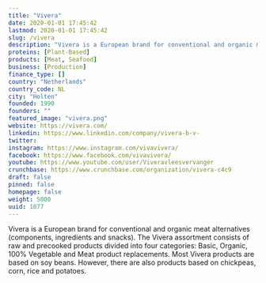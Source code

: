 ```yaml
---
title: "Vivera"
date: 2020-01-01 17:45:42
lastmod: 2020-01-01 17:45:42
slug: /vivera
description: "Vivera is a European brand for conventional and organic meat alternatives (components, ingredients and snacks). The Vivera assortment consists of raw and precooked products divided into four categories: Basic, Organic, 100% Vegetable and Meat product replacements. Most Vivera products are based on soy beans. However, there are also products based on chickpeas, corn, rice and potatoes."
proteins: [Plant-Based]
products: [Meat, Seafood]
business: [Production]
finance_type: []
country: "Netherlands"
country_code: NL
city: "Holten"
founded: 1990
founders: ""
featured_image: "vivera.png"
website: https://vivera.com/
linkedin: https://www.linkedin.com/company/vivera-b-v-
twitter: 
instagram: https://www.instagram.com/vivavivera/
facebook: https://www.facebook.com/vivavivera/
youtube: https://www.youtube.com/user/Viveravleesvervanger
crunchbase: https://www.crunchbase.com/organization/vivera-c4c9
draft: false
pinned: false
homepage: false
weight: 5000
uuid: 1077
---
```

Vivera is a European brand for conventional and organic meat alternatives (components, ingredients and snacks). The Vivera assortment consists of raw and precooked products divided into four categories: Basic, Organic, 100% Vegetable and Meat product replacements. Most Vivera products are based on soy beans. However, there are also products based on chickpeas, corn, rice and potatoes.
